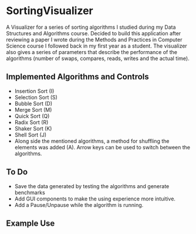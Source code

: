 # SortingVisualizer

A Visualizer for a series of sorting algorithms I studied during my Data Structures and Algorithms course. Decided to build this application after reviewing a paper I wrote during the Methods and Practices in Computer Science course I followed back in my first year as a student.
The visualizer also gives a series of parameters that describe the performance of the algorithms (number of swaps, compares, reads, writes and the actual time). 

## Implemented Algorithms and Controls
* Insertion Sort (I)
* Selection Sort (S)
* Bubble Sort (D)
* Merge Sort (M)
* Quick Sort (Q)
* Radix Sort (R)
* Shaker Sort (K)
* Shell Sort (J)
* Along side the mentioned algorithms, a method for shuffling the elements was added (A). Arrow keys can be used to switch between the algorithms.

## To Do 
*  Save the data generated by testing the algorithms and generate benchmarks
*  Add GUI components to make the using experience more intuitive.
*  Add a Pause/Unpause while the algorithm is running.



## Example Use
